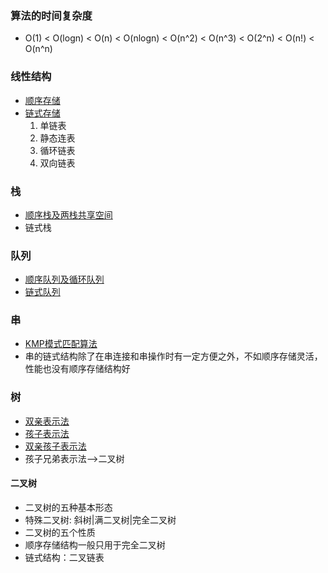 ### 算法的时间复杂度
* O(1) < O(logn) < O(n) < O(nlogn) < O(n^2) < O(n^3) < O(2^n) < O(n!) < O(n^n)
### 线性结构
* [顺序存储](https://github.com/MorsoLi/data-structure/blob/master/Seq_List.cpp)
* [链式存储](https://github.com/MorsoLi/data-structure/blob/master/Chain_List.cpp)
  1. 单链表
  2. 静态连表
  3. 循环链表
  4. 双向链表
### 栈
* [顺序栈及两栈共享空间](https://github.com/MorsoLi/data-structure/blob/master/stack_seq.cpp)
* 链式栈
### 队列
* [顺序队列及循环队列](https://github.com/MorsoLi/data-structure/blob/master/queue_seq.cpp)
* [链式队列](https://github.com/MorsoLi/data-structure/blob/master/queue_chain.cpp)
### 串
* [KMP模式匹配算法](https://github.com/MorsoLi/data-structure/blob/master/Algorithm_KMP.cpp)
* 串的链式结构除了在串连接和串操作时有一定方便之外，不如顺序存储灵活，性能也没有顺序存储结构好
### 树
* [双亲表示法](https://github.com/MorsoLi/data-structure/blob/master/parent_tree.cpp)
* [孩子表示法](https://github.com/MorsoLi/data-structure/blob/master/child_tree.cpp)
* [双亲孩子表示法](https://github.com/MorsoLi/data-structure/blob/master/parent_child_tree.cpp)
* 孩子兄弟表示法——>二叉树
#### 二叉树
* 二叉树的五种基本形态
* 特殊二叉树: 斜树|满二叉树|完全二叉树
* 二叉树的五个性质
* 顺序存储结构一般只用于完全二叉树
* 链式结构：二叉链表  
